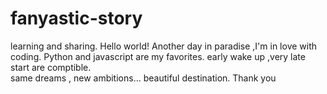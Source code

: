 # fanyastic-story
learning and sharing.
Hello world!
Another day in paradise ,I'm in love with coding.
Python and javascript are my favorites.
early wake up ,very late start are comptible.  
same dreams , new ambitions...
beautiful destination.
Thank you
